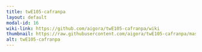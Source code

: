 ```yaml
---
title: twE105-cafranpa
layout: default
modal-id: 16
wiki-link: https://github.com/aigora/twE105-cafranpa/wiki
thumbnail: https://raw.githubusercontent.com/aigora/twE105-cafranpa/master/Logo.PNG
alt: twE105-cafranpa
---
```

